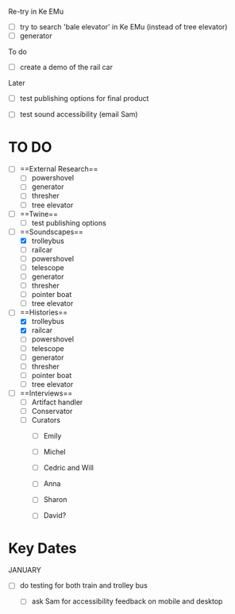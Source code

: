 Re-try in Ke EMu
- [ ] try to search 'bale elevator' in Ke EMu (instead of tree elevator)
- [ ] generator

To do
- [ ] create a demo of the rail car

Later
- [ ] test publishing options for final product
- [ ] test sound accessibility (email Sam)



# TO DO
- [ ] ==External Research==
	- [ ] powershovel
	- [ ] generator
	- [ ] thresher
	- [ ] tree elevator
- [ ] ==Twine==
	- [ ] test publishing options
- [ ] ==Soundscapes==
	- [x] trolleybus
	- [ ] railcar
	- [ ] powershovel
	- [ ] telescope
	- [ ] generator
	- [ ] thresher
	- [ ] pointer boat
	- [ ] tree elevator
- [ ] ==Histories==
	- [x] trolleybus
	- [x] railcar
	- [ ] powershovel
	- [ ] telescope
	- [ ] generator
	- [ ] thresher
	- [ ] pointer boat
	- [ ] tree elevator
- [ ] ==Interviews==
	- [ ] Artifact handler
	- [ ] Conservator
	- [ ] Curators
		- [ ] Emily
		- [ ] Michel
		- [ ] Cedric and Will
		- [ ] Anna
		- [ ] Sharon
		- [ ] David?



# Key Dates
JANUARY
- [ ] do testing for both train and trolley bus
	- [ ] ask Sam for accessibility feedback on mobile and desktop

